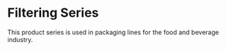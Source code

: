 # Filtering Series

This product series is used in packaging lines for the food and beverage industry.
